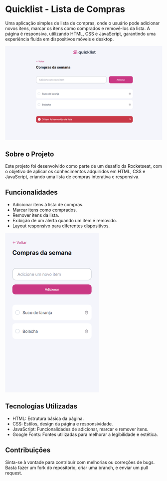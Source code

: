 # Quicklist - Lista de Compras
Uma aplicação simples de lista de compras, onde o usuário pode adicionar novos itens, marcar os itens como comprados e removê-los da lista. A página é responsiva, utilizando HTML, CSS e JavaScript, garantindo uma experiência fluida em dispositivos móveis e desktop.

<img src="/assets/image-1.png" width="700px" height="auto">

## Sobre o Projeto
Este projeto foi desenvolvido como parte de um desafio da Rocketseat, com o objetivo de aplicar os conhecimentos adquiridos em HTML, CSS e JavaScript, criando uma lista de compras interativa e responsiva.

## Funcionalidades
- Adicionar itens à lista de compras.
- Marcar itens como comprados.
- Remover itens da lista.
- Exibição de um alerta quando um item é removido.
- Layout responsivo para diferentes dispositivos.

<img src="/assets/image-2.png" width="300px" height="auto">

## Tecnologias Utilizadas
- HTML: Estrutura básica da página.
- CSS: Estilos, design da página e responsividade.
- JavaScript: Funcionalidades de adicionar, marcar e remover itens.
- Google Fonts: Fontes utilizadas para melhorar a legibilidade e estética.

## Contribuições
Sinta-se à vontade para contribuir com melhorias ou correções de bugs. Basta fazer um fork do repositório, criar uma branch, e enviar um pull request.
